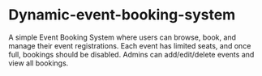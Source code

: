 # Dynamic-event-booking-system
A simple Event Booking System where users can browse, book, and manage their event registrations. Each event has limited seats, and once full, bookings should be disabled. Admins can add/edit/delete events and view all bookings.
